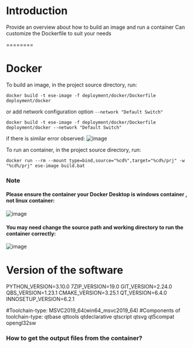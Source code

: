 # Introduction
Provide an overview about how to build an image and run a container
Can customize the Dockerfile to suit your needs

========

# Docker

To build an image, in the project source directory, run:

```
docker build -t ese-image -f deployment/docker/Dockerfile deployment/docker
```
or add network configuration option `--network "Default Switch"` 
```
docker build -t ese-image -f deployment/docker/Dockerfile deployment/docker --network "Default Switch"  
```  
if there is similar error observed: 
![image](https://user-images.githubusercontent.com/13127756/210039572-d51f58bb-8187-413b-af83-7ad4d556d76c.png)


To run an container, in the project source directory, run:

```
docker run --rm --mount type=bind,source="%cd%",target="%cd%/prj" -w "%cd%/prj" ese-image build.bat
```

### Note
#### Please ensure the container your Docker Desktop is windows container , not linux container:  

![image](https://user-images.githubusercontent.com/13127756/210039718-79e71338-e981-4b69-ae28-f8e8047efc95.png)

#### You may need change the source path and working directory to run the container correctly: 

![image](https://user-images.githubusercontent.com/13127756/210046859-a5c4d20f-a91d-40fd-a985-a92de95e3cf3.png)


# Version of the software
PYTHON_VERSION=3.10.0
7ZIP_VERSION=19.0
GIT_VERSION=2.24.0
QBS_VERSION=1.23.1
CMAKE_VERSION=3.25.1
QT_VERSION=6.4.0
INNOSETUP_VERSION=6.2.1

#Toolchain-type:
MSVC2019_64(win64_msvc2019_64)
#Components of toolchain-type: 
qtbase qttools qtdeclarative qtscript qtsvg qt5compat opengl32sw

### How to get the output files from the container?  

